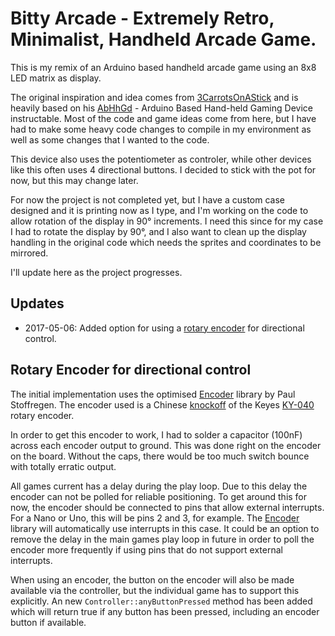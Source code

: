 Bitty Arcade - Extremely Retro, Minimalist, Handheld Arcade Game.
=================================================================

This is my remix of an Arduino based handheld arcade game using an 8x8 LED
matrix as display.

The original inspiration and idea comes from [3CarrotsOnAStick] and is heavily
based on his [AbHhGd] - Arduino Based Hand-held Gaming Device instructable. Most
of the code and game ideas come from here, but I have had to make some heavy
code changes to compile in my environment as well as some changes that I wanted
to the code.

This device also uses the potentiometer as controler, while other devices like
this often uses 4 directional buttons. I decided to stick with the pot for now,
but this may change later.

For now the project is not completed yet, but I have a custom case designed and
it is printing now as I type, and I'm working on the code to allow rotation of
the display in 90° increments. I need this since for my case I had to rotate the
display by 90°, and I also want to clean up the display handling in the original
code which needs the sprites and coordinates to be mirrored.

I'll update here as the project progresses.

Updates
-------

* 2017-05-06: Added option for using a [rotary encoder](#rotEnc) for directional
    control.


<a name="rotEnc"></a>
Rotary Encoder for directional control
--------------------------------------
The initial implementation uses the optimised [Encoder] library by Paul
Stoffregen. The encoder used is a Chinese [knockoff] of the Keyes [KY-040]
rotary encoder.

In order to get this encoder to work, I had to solder a capacitor (100nF) across
each encoder output to ground. This was done right on the encoder on the board.
Without the caps, there would be too much switch bounce with totally erratic
output.

All games current has a delay during the play loop. Due to this delay the
encoder can not be polled for reliable positioning. To get around this for now,
the encoder should be connected to pins that allow external interrupts. For a
Nano or Uno, this will be pins 2 and 3, for example.
The [Encoder] library will automatically use interrupts in this case. It could
be an option to remove the delay in the main games play loop in future in order
to poll the encoder more frequently if using pins that do not support external
interrupts.

When using an encoder, the button on the encoder will also be made available via
the controller, but the individual game has to support this explicitly. An new
`Controller::anyButtonPressed` method has been added which will return true if
any button has been pressed, including an encoder button if available.


[3CarrotsOnAStick]: http://www.instructables.com/member/3CarrotsOnAStick/
[AbHhGd]: http://www.instructables.com/id/AbHhGD-the-Arduino-Based-Hand-held-Gaming-Device/
[Encoder]: http://www.pjrc.com/teensy/td_libs_Encoder.html
[knockoff]:https://www.banggood.com/KY-040-Rotary-Decoder-Encoder-Module-For-Arduino-AVR-PIC-p-914010.html 
[KY-040]: http://henrysbench.capnfatz.com/henrys-bench/arduino-sensors-and-input/keyes-ky-040-arduino-rotary-encoder-user-manual/ 
